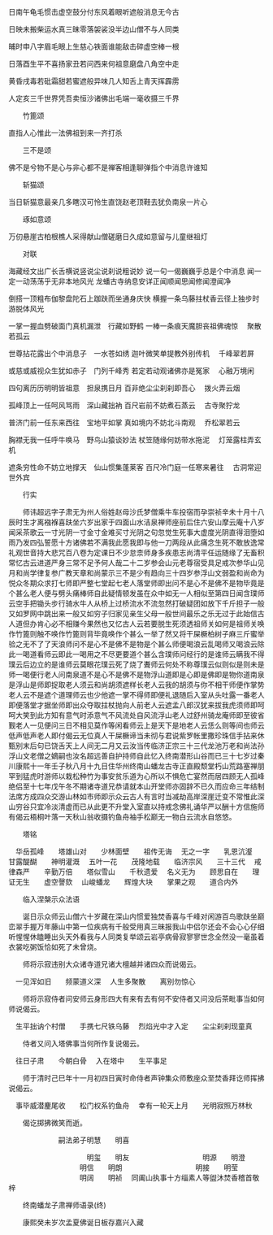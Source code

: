 <!-- { "loadSidebar": true } -->
日南午龟毛惯击虚空鼓分付东风着眼听遮般消息无今古

日映未搬柴运水真三昧零落袈裟没半边山僧不与人同类

晡时申八字眉毛眼上生慈心铁面谁能敌击碎虚空棒一根

日落酉生平不喜扬家丑若问西来何祖意磨盘八角空中走

黄昏戌毒若砒霜甜若蜜遮般异味几人知舌上青天挥霹雳

人定亥三千世界凭吾卖恒沙诸佛出毛端一毫收摄三千界

　　竹篦颂

直指人心惟此一法佛祖到来一齐打杀

　　三不是颂

佛不是兮物不是心与非心都不是禅客相逢聊弹指个中消息许谁知

　　斩猫颂

当日斩猫意最亲几多瞎汉可怜生直饶赵老顶鞋去犹负南泉一片心

　　琢如意颂

万仞悬崖古柏根樵人采得献山僧磋磨日久成如意留与儿童继祖灯

　　对联

海藏经文出广长舌横说竖说尘说刹说粗说妙
说一句一偈巍巍乎总是个中消息
闻一定一动荡荡乎无非本地风光
龙蟠古寺纳息安详正闻顺闻思闻修闻澄闻净

倒搭一顶粗布伽黎盘陀石上跏趺而坐通身庆快
横握一条乌藤拄杖香云径上独步时游脱体风光

一掌一握血劈破面门真机漏泄　行藏如野鹤
一棒一条痕天魔胆丧祖佛魂惊
　聚散若孤云

世尊拈花露出个中消息子　一水苍如绣
迦叶微笑单提教外别传机
　千峰翠若屏

或慈或威视众生犹如赤子　门列千峰秀
若定若动观诸佛亦是冤家
　心融万境闲

四句离历历明明皆祖意　担泉携日月
百非绝尘尘刹刹即吾心
　拨火弄云烟

孤峰顶上一任呵风骂雨　深山藏拙衲
百尺岩前不妨煮石蒸云
　古寺聚狞龙

普济门前一任东来西往　宝地平如掌
真如境内不妨北斗南观
　乔松翠若云

胸襟无我一任呼牛唤马　野鸟山猿谈妙法
杖笠随缘何妨带水拖泥
　灯笼露柱弄玄机

遮条穷性命不妨立地撑天　仙山惯集蓬莱客
百尺冷门庭一任寒来暑往
　古洞常迎世外宾

　　行实

　　师讳超远字子肃无为州人俗姓赵母沙氏梦僧乘牛车投宿而孕崇祯辛未十月十八辰时生才离襁褓喜趺坐六岁出家于四面山水洁泉禅师座前后住六安山摩云庵十八岁闻采茶歌云一寸光阴一寸金寸金难买寸光阴之句忽觉生死事大虚度光阴直得泪堕如雨乃发四弘誓愿十方诸佛若不满我此愿我即与他一刀两段从此痛念生死不敢放逸常礼观世音持大悲咒百八卷为定课日不少怠柰师身多疾患志尚清平任运随缘了无畜积常忆古云进道严身三常不足予何人哉二十二岁参会山元老尊宿受具足戒次参华山见月和尚学律复参广教天章和尚蒙示三不是少有趋向三十四岁参浮山文弱盈和尚命为悦众冬期众求打七师即严整七堂起七老人落堂师即出问不是心不是佛不是物毕竟是个甚么老人便与劈头痛棒师自此疑情顿发虽在众中如无一人相似至第四日闻含璞师云空手把锄头步行骑水牛人从桥上过桥流水不流忽然打破疑团如放下千斤担子一般又如罗网中跳出来一般又如穷子归家见亲生父母一般世间最乐之乐无过于此始信古人道但办肯心必不相赚今果然也又忆古人云若要脱生死须透祖师关如何是祖师关唤作竹篦则触不唤作竹篦则背毕竟唤作个甚么一举了然又将干屎橛柏树子麻三斤蜜举验之无不了了天浪师问不是心不是佛不是物是个甚么师便喝浪云乱喝师又喝浪云除此一喝道看师云即此一喝用之不尽更要道个甚么含璞师问经行的是谁师云瞒我不得璞云后边立的是谁师云莫眼花璞云死了烧了聻师云何处不称尊璞云似则似是则未是师一喝便行老人问南泉道不是心不是佛不是物浮山道即是心即是佛即是物你道南泉是浮山是师即捉取老人须云和尚胡须遮样长老人云我的胡须与你不相干师便作掌势老人云不是遮个道理师云也少他遮一掌不得师即便礼退随后入室从头吐露一番老人即便落堂才据坐师即出众夺取拄杖抛向人前老人云遮孟八郎汉犹来拔我虎须师即呵呵大笑到此方知有意气时添意气不风流处自风流浮山老人过舒州骑龙庵师即至彼省觐老人一见便问三日不相见莫作等闲看师云上是天下是地老人云恁么则等间也师云低声低声老人即付偈云无位真人干屎橛谛当未彻与君说紫罗帐里撒珍珠信手拈来休甄别末后句已饶舌天上人间无二月又云汝当传临济正宗三十三代龙池万老和尚法孙浮山文老僧之嫡嗣也汝名超远善自护持师自此忆入终南潜形山谷而已三十七岁过秦川康熙十一年壬子秋八月十九日住华州终南山蟠龙古寺正直殿颓堂朽山荒路塞禅朋罕到猛虎时游师以栽松种竹为事安贫乐道为心所以不惧危亡宴然而居四顾无人孤峰绝侣至十七年戊午冬不期诸寺道兄恭请就本山开堂师亦固辞不已久而应命三年结制法席方成四众交游山林如市师即示众云古人有言时当减劫高岸深崖迁变不常惟此深山穷谷只宜冷淡清虚而已从此更不升堂入室直以持戒念佛礼诵华严以酬十方信施师有偈云梧桐叶落一天秋山翁收摄钓鱼舟袖手松巅无一物白云流水自悠悠。

　　塔铭

　华岳孤峰　　塔雄山对　　少林面壁　　祖传无诲
　无之一字　　乳恩沆瀣　　甘露醍醐　　神明灌溉
　五叶一花　　茂隆地载　　临济宗风　　三十三代
　戒律森严　　辛勤万倍　　塔似雪山　　千秋遗爱
　名义无为　　顾思自在　　理证无生　　虚空謦欬
　山峻蟠龙　　辉煌大块　　掌果之观　　道合内外

　　临入涅槃示众法语

　　诞日示众师云山僧六十岁藏在深山内惯爱独焚香喜与千峰对闲游百鸟歌趺坐巅峦翠手握万年藤山中第一位疾病有千般受用真三昧报我山中侣尔还会不会心心仔细听惺惺休瞌睡出头天外看我与人同类复举颂云岩亭病骨寂寥寥世念全然没一毫虽着衣裳吃粥饭恰如死了未曾烧。

　　师将示寂违别大众诸寺道兄诸大檀越并诸四众而说偈云。

　一见浑如旧　　频蒙道义深
　人生多聚散　　离别勿惊心

　　师将示寂侍者问安师云身形四大有来有去有何不安侍者又问没后茶毗事当如何师说偈云。

　生平拙讷个村僧　　手携七尺铁乌藤
　烈焰光中才入定　　尘尘刹刹现童真

　　侍者又问入塔佛事当何所作复说偈云。

　往日子肃　　今朝白骨
　入在塔中　　生平事足

　　师于清时己巳年十一月初四日寅时命侍者声钟集众师敷座众至焚香拜讫师挥拂说偈云。

　事毕威潜麈尾收　　松门权系钓鱼舟
　幸有一轮天上月　　光明寂照万林秋

　　偈讫掷拂微笑而逝。

　　　　　　　嗣法弟子明慧　　明喜

　　　　　　　　　　　明玺　　明友
　　　　　　　　　　明源　　明澄
　　　　　　　　　　明信　　明朗
　　　　　　　　　　明接　　明莹
　　　　　　　　　　明阔　　明祯
　同阖山执事十方缁素人等盥沐焚香稽首敬梓

　　终南蟠龙子肃禅师语录(终)

　　康熙癸未岁次孟夏佛诞日板存嘉兴入藏
